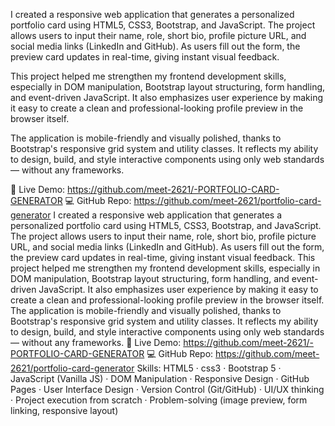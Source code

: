I created a responsive web application that generates a personalized portfolio card using HTML5, CSS3, Bootstrap, and JavaScript. The project allows users to input their name, role, short bio, profile picture URL, and social media links (LinkedIn and GitHub). As users fill out the form, the preview card updates in real-time, giving instant visual feedback.

This project helped me strengthen my frontend development skills, especially in DOM manipulation, Bootstrap layout structuring, form handling, and event-driven JavaScript. It also emphasizes user experience by making it easy to create a clean and professional-looking profile preview in the browser itself.

The application is mobile-friendly and visually polished, thanks to Bootstrap's responsive grid system and utility classes. It reflects my ability to design, build, and style interactive components using only web standards — without any frameworks.

🔗 Live Demo: https://github.com/meet-2621/-PORTFOLIO-CARD-GENERATOR
💻 GitHub Repo: https://github.com/meet-2621/portfolio-card-generator
I created a responsive web application that generates a personalized portfolio card using HTML5, CSS3, Bootstrap, and JavaScript. The project allows users to input their name, role, short bio, profile picture URL, and social media links (LinkedIn and GitHub). As users fill out the form, the preview card updates in real-time, giving instant visual feedback. This project helped me strengthen my frontend development skills, especially in DOM manipulation, Bootstrap layout structuring, form handling, and event-driven JavaScript. It also emphasizes user experience by making it easy to create a clean and professional-looking profile preview in the browser itself. The application is mobile-friendly and visually polished, thanks to Bootstrap's responsive grid system and utility classes. It reflects my ability to design, build, and style interactive components using only web standards — without any frameworks. 🔗 Live Demo: https://github.com/meet-2621/-PORTFOLIO-CARD-GENERATOR 💻 GitHub Repo: https://github.com/meet-2621/portfolio-card-generator
Skills: HTML5 · css3 · Bootstrap 5 · JavaScript (Vanilla JS) · DOM Manipulation · Responsive Design · GitHub Pages · User Interface Design · Version Control (Git/GitHub) · UI/UX thinking · Project execution from scratch · Problem-solving (image preview, form linking, responsive layout)
